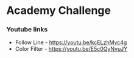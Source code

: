 # Academy Challenge

### Youtube links

* Follow Line - https://youtu.be/kcELzhMvc4g
* Color Filter - https://youtu.be/E5c0QyNvuJY